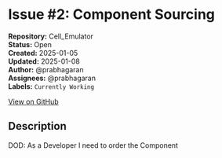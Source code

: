 # Issue #2: Component Sourcing

**Repository:** Cell_Emulator  
**Status:** Open  
**Created:** 2025-01-05  
**Updated:** 2025-01-08  
**Author:** @prabhagaran  
**Assignees:** @prabhagaran  
**Labels:** `Currently Working`  

[View on GitHub](https://github.com/Simtestlab/Cell_Emulator/issues/2)

## Description

DOD: As a Developer I need to order the Component